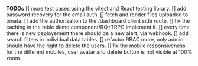 **TODOs**
[] more test cases using the vitest and React testing library.
[] add password recovery for the email auth.
[] fetch and render files uploaded to pinata.
[] add the authorization to the /dashboard client side route.
[] fix the caching in the table demo component/RQ+TRPC implement it.
[] every time there is new deployement there should be a new alert, via webhook.
[] add search filters in individual data tables.
[] refactor RBAC more, only admin should have the right to delete the users.
[] fix the mobile responsiveness for the different mobiles, user avatar and delete button is not visible at 100% zoom.
